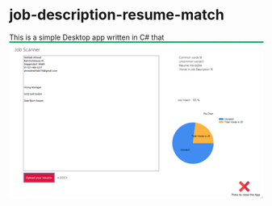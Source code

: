 # job-description-resume-match
This is a simple Desktop app written in C# that 
![Job Description with cv matcher](/images/screenshot.PNG)

